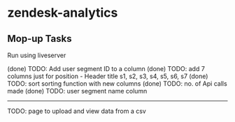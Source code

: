 # zendesk-analytics
Mop-up Tasks
-

Run using liveserver


(done) TODO: Add user segment ID to a column
(done) TODO: add 7 columns just for position - Header title s1, s2, s3, s4, s5, s6, s7
(done) TODO: sort sorting function with new columns
(done) TODO: no. of Api calls made
(done) TODO: user segment name column

----
TODO: page to upload and view data from a csv



